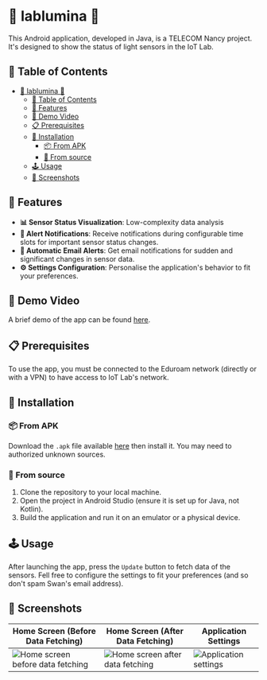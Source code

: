 # 🌟 lablumina 📱

This Android application, developed in Java, is a TELECOM Nancy project.
It's designed to show the status of light sensors in the IoT Lab.

## 📃 Table of Contents

- [🌟 lablumina 📱](#-lablumina-)
   - [📃 Table of Contents](#-table-of-contents)
   - [🚀 Features](#-features)
   - [🎥 Demo Video](#-demo-video)
   - [📋 Prerequisites](#-prerequisites)
   - [📲 Installation](#-installation)
      - [📦 From APK](#-from-apk)
      - [📔 From source](#-from-source)
   - [🕹️ Usage](#-usage)
   - [📸 Screenshots](#-screenshots)

## 🚀 Features

- **📊 Sensor Status Visualization**: Low-complexity data analysis
- **🔔 Alert Notifications**: Receive notifications during configurable time slots for important sensor status changes.
- **📧 Automatic Email Alerts**: Get email notifications for sudden and significant changes in sensor data.
- **⚙️ Settings Configuration**: Personalise the application's behavior to fit your preferences.

## 🎥 Demo Video

A brief demo of the app can be found [here](docs/readme-material/demo.mp4).

## 📋 Prerequisites

To use the app, you must be connected to the Eduroam network (directly or with a VPN) to have access to IoT Lab's network.

## 📲 Installation

### 📦 From APK

Download the `.apk` file available [here](https://github.com/le-chartreux/ProjetAMIO/releases/download/1.0.0/ProjetAMIO.apk) then install it.
You may need to authorized unknown sources.

### 📔 From source

1. Clone the repository to your local machine.
2. Open the project in Android Studio (ensure it is set up for Java, not Kotlin).
3. Build the application and run it on an emulator or a physical device.

## 🕹️ Usage

After launching the app, press the `Update` button to fetch data of the sensors.
Fell free to configure the settings to fit your preferences (and so don't spam Swan's email address).

## 📸 Screenshots

| Home Screen (Before Data Fetching) | Home Screen (After Data Fetching) | Application Settings |
|------------------------------------|-----------------------------------|----------------------|
| ![Home screen before data fetching](docs/readme-material/home-screen-before-data-fetching.png) | ![Home screen after data fetching](docs/readme-material/home-screen-after-data-fetching.png) | ![Application settings](docs/readme-material/settings.png) |
